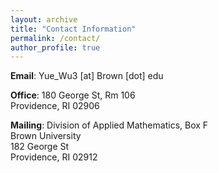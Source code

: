 ```yaml
---
layout: archive
title: "Contact Information"
permalink: /contact/
author_profile: true
---
```


**Email**: Yue_Wu3 [at] Brown [dot] edu 

**Office**: 
180 George St, Rm 106 \
Providence, RI 02906 

**Mailing**: 
Division of Applied Mathematics, Box F \
Brown University \
182 George St \
Providence, RI 02912 
